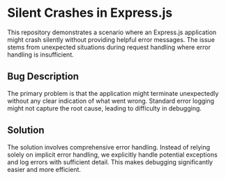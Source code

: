 # Silent Crashes in Express.js

This repository demonstrates a scenario where an Express.js application might crash silently without providing helpful error messages.  The issue stems from unexpected situations during request handling where error handling is insufficient.

## Bug Description

The primary problem is that the application might terminate unexpectedly without any clear indication of what went wrong.  Standard error logging might not capture the root cause, leading to difficulty in debugging.

## Solution

The solution involves comprehensive error handling.  Instead of relying solely on implicit error handling, we explicitly handle potential exceptions and log errors with sufficient detail.  This makes debugging significantly easier and more efficient. 